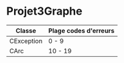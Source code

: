 # Projet3Graphe

|   Classe   | Plage codes d'erreurs |
|------------|-----------------------|
| CException |         0 - 9         |
|    CArc    |        10 - 19        |
